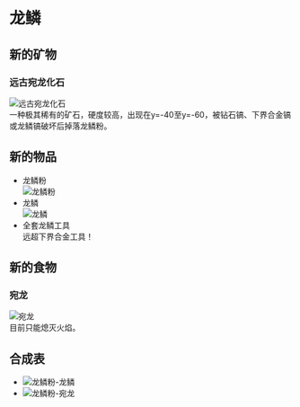 # 龙鳞
## 新的矿物
### 远古宛龙化石
![远古宛龙化石](https://i.328888.xyz/2023/04/04/ijXbWP.th.jpeg)  
一种极其稀有的矿石，硬度较高，出现在y=-40至y=-60，被钻石镐、下界合金镐或龙鳞镐破坏后掉落龙鳞粉。
## 新的物品
- 龙鳞粉  
![龙鳞粉](https://i.328888.xyz/2023/04/04/ij7TOx.th.jpeg)  
- 龙鳞  
![龙鳞](https://i.328888.xyz/2023/04/04/ij7azk.th.jpeg)  
- 全套龙鳞工具  
远超下界合金工具！
## 新的食物
### 宛龙
![宛龙](https://i.328888.xyz/2023/04/04/ij71aL.th.jpeg)  
目前只能熄灭火焰。
## 合成表
- ![龙鳞粉-龙鳞](https://i.328888.xyz/2023/04/04/ijpiAa.jpeg)  
- ![龙鳞粉-宛龙](https://i.328888.xyz/2023/04/04/ijmuJw.jpeg)
